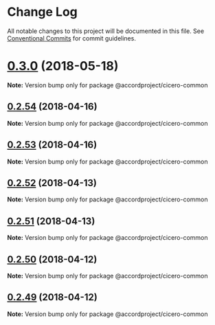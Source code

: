 # Change Log

All notable changes to this project will be documented in this file.
See [Conventional Commits](https://conventionalcommits.org) for commit guidelines.

<a name="0.3.0"></a>
# [0.3.0](https://github.com/accordproject/cicero/compare/v0.2.54...v0.3.0) (2018-05-18)




**Note:** Version bump only for package @accordproject/cicero-common

<a name="0.2.54"></a>
## [0.2.54](https://github.com/accordproject/cicero/compare/v0.2.53...v0.2.54) (2018-04-16)




**Note:** Version bump only for package @accordproject/cicero-common

<a name="0.2.53"></a>
## [0.2.53](https://github.com/accordproject/cicero/compare/v0.2.52...v0.2.53) (2018-04-16)




**Note:** Version bump only for package @accordproject/cicero-common

<a name="0.2.52"></a>
## [0.2.52](https://github.com/accordproject/cicero/compare/v0.2.51...v0.2.52) (2018-04-13)




**Note:** Version bump only for package @accordproject/cicero-common

<a name="0.2.51"></a>
## [0.2.51](https://github.com/accordproject/cicero/compare/v0.2.50...v0.2.51) (2018-04-13)




**Note:** Version bump only for package @accordproject/cicero-common

<a name="0.2.50"></a>
## [0.2.50](https://github.com/accordproject/cicero/compare/v0.2.49...v0.2.50) (2018-04-12)




**Note:** Version bump only for package @accordproject/cicero-common

<a name="0.2.49"></a>
## [0.2.49](https://github.com/accordproject/cicero/compare/v0.2.48...v0.2.49) (2018-04-12)




**Note:** Version bump only for package @accordproject/cicero-common
